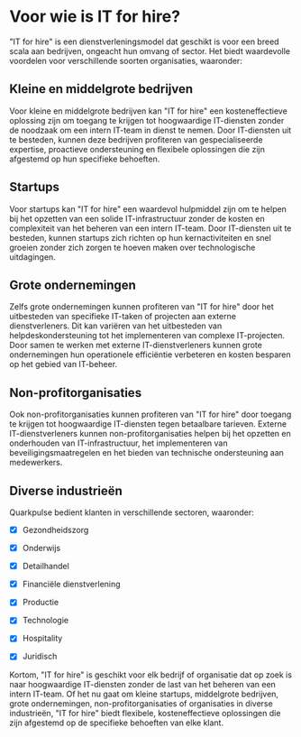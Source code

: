 # Voor wie is IT for hire?

"IT for hire" is een dienstverleningsmodel dat geschikt is voor een breed scala aan bedrijven, ongeacht hun omvang of sector. Het biedt waardevolle voordelen voor verschillende soorten organisaties, waaronder:

## Kleine en middelgrote bedrijven

Voor kleine en middelgrote bedrijven kan "IT for hire" een kosteneffectieve oplossing zijn om toegang te krijgen tot hoogwaardige IT-diensten zonder de noodzaak om een intern IT-team in dienst te nemen. Door IT-diensten uit te besteden, kunnen deze bedrijven profiteren van gespecialiseerde expertise, proactieve ondersteuning en flexibele oplossingen die zijn afgestemd op hun specifieke behoeften.

## Startups

Voor startups kan "IT for hire" een waardevol hulpmiddel zijn om te helpen bij het opzetten van een solide IT-infrastructuur zonder de kosten en complexiteit van het beheren van een intern IT-team. Door IT-diensten uit te besteden, kunnen startups zich richten op hun kernactiviteiten en snel groeien zonder zich zorgen te hoeven maken over technologische uitdagingen.

## Grote ondernemingen

Zelfs grote ondernemingen kunnen profiteren van "IT for hire" door het uitbesteden van specifieke IT-taken of projecten aan externe dienstverleners. Dit kan variëren van het uitbesteden van helpdeskondersteuning tot het implementeren van complexe IT-projecten. Door samen te werken met externe IT-dienstverleners kunnen grote ondernemingen hun operationele efficiëntie verbeteren en kosten besparen op het gebied van IT-beheer.

## Non-profitorganisaties

Ook non-profitorganisaties kunnen profiteren van "IT for hire" door toegang te krijgen tot hoogwaardige IT-diensten tegen betaalbare tarieven. Externe IT-dienstverleners kunnen non-profitorganisaties helpen bij het opzetten en onderhouden van IT-infrastructuur, het implementeren van beveiligingsmaatregelen en het bieden van technische ondersteuning aan medewerkers.

## Diverse industrieën

Quarkpulse bedient klanten in verschillende sectoren, waaronder:

- [x] Gezondheidszorg
- [x] Onderwijs
- [x] Detailhandel
- [x] Financiële dienstverlening
- [x] Productie
- [x] Technologie
- [x] Hospitality
- [x] Juridisch


Kortom, "IT for hire" is geschikt voor elk bedrijf of organisatie dat op zoek is naar hoogwaardige IT-diensten zonder de last van het beheren van een intern IT-team. Of het nu gaat om kleine startups, middelgrote bedrijven, grote ondernemingen, non-profitorganisaties of organisaties in diverse industrieën, "IT for hire" biedt flexibele, kosteneffectieve oplossingen die zijn afgestemd op de specifieke behoeften van elke klant.

